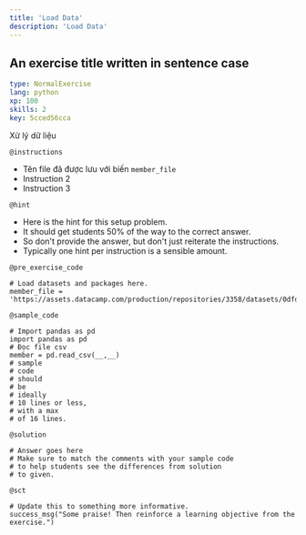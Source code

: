 ```yaml
---
title: 'Load Data'
description: 'Load Data'
---
```


## An exercise title written in sentence case

```yaml
type: NormalExercise 
lang: python
xp: 100 
skills: 2
key: 5cced56cca   
```


Xử lý dữ liệu


`@instructions`
- Tên file đã được lưu với biến `member_file`
- Instruction 2
- Instruction 3

`@hint`
- Here is the hint for this setup problem. 
- It should get students 50% of the way to the correct answer.
- So don't provide the answer, but don't just reiterate the instructions.
- Typically one hint per instruction is a sensible amount.

`@pre_exercise_code`
```{python}
# Load datasets and packages here.
member_file = 'https://assets.datacamp.com/production/repositories/3358/datasets/0dfd9cf73134137fc9e7abcbdce4a3d8af269ae9/member.csv'
```
`@sample_code`
```{python}
# Import pandas as pd
import pandas as pd
# Đọc file csv
member = pd.read_csv(__,__)
# sample
# code
# should
# be
# ideally
# 10 lines or less,
# with a max
# of 16 lines.
```
`@solution`
```{python}
# Answer goes here
# Make sure to match the comments with your sample code
# to help students see the differences from solution
# to given.
```
`@sct`
```{python}
# Update this to something more informative.
success_msg("Some praise! Then reinforce a learning objective from the exercise.")
```